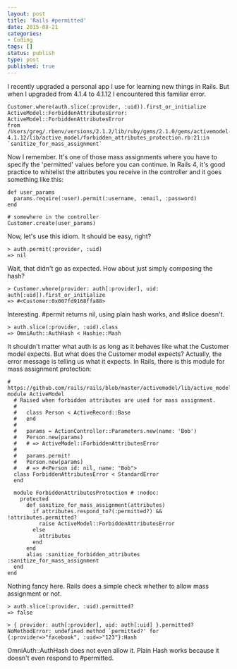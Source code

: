 ```yaml
---
layout: post
title: 'Rails #permitted'
date: 2015-08-21
categories:
- Coding
tags: []
status: publish
type: post
published: true
---
```


I recently upgraded a personal app I use for learning new things in Rails. But when I upgraded from
4.1.4 to 4.1.12 I encountered this familiar error.

    Customer.where(auth.slice(:provider, :uid)).first_or_initialize
    ActiveModel::ForbiddenAttributesError: ActiveModel::ForbiddenAttributesError
    from /Users/greg/.rbenv/versions/2.1.2/lib/ruby/gems/2.1.0/gems/activemodel-4.1.12/lib/active_model/forbidden_attributes_protection.rb:21:in `sanitize_for_mass_assignment`

Now I remember. It's one of those mass assignments where you have to specify the 'permitted' values before you can continue. In Rails 4, it's good practice
to whitelist the attributes you receive in the controller and it goes something like this:

    def user_params
      params.require(:user).permit(:username, :email, :password)
    end

    # somewhere in the controller
    Customer.create(user_params)

Now, let's use this idiom. It should be easy, right?

    > auth.permit(:provider, :uid)
    => nil

Wait, that didn't go as expected. How about just simply composing the hash?

    > Customer.where(provider: auth[:provider], uid: auth[:uid]).first_or_initialize
    => #<Customer:0x007fd9168ffa88>

Interesting. #permit returns nil, using plain hash works, and #slice doesn't.

    > auth.slice(:provider, :uid).class
    => OmniAuth::AuthHash < Hashie::Mash

It shouldn't matter what auth is as long as it behaves like what the Customer model expects. But what
does the Customer model expects? Actually, the error message is telling us what it expects. In Rails,
there is this module for mass assignment protection:

    # https://github.com/rails/rails/blob/master/activemodel/lib/active_model/forbidden_attributes_protection.rb
    module ActiveModel
      # Raised when forbidden attributes are used for mass assignment.
      #
      #   class Person < ActiveRecord::Base
      #   end
      #
      #   params = ActionController::Parameters.new(name: 'Bob')
      #   Person.new(params)
      #   # => ActiveModel::ForbiddenAttributesError
      #
      #   params.permit!
      #   Person.new(params)
      #   # => #<Person id: nil, name: "Bob">
      class ForbiddenAttributesError < StandardError
      end

      module ForbiddenAttributesProtection # :nodoc:
        protected
          def sanitize_for_mass_assignment(attributes)
            if attributes.respond_to?(:permitted?) && !attributes.permitted?
              raise ActiveModel::ForbiddenAttributesError
            else
              attributes
            end
          end
          alias :sanitize_forbidden_attributes :sanitize_for_mass_assignment
      end
    end

Nothing fancy here. Rails does a simple check whether to allow mass assignment or not.

    > auth.slice(:provider, :uid).permitted?
    => false

    > { provider: auth[:provider], uid: auth[:uid] }.permitted?
    NoMethodError: undefined method `permitted?' for {:provider=>"facebook", :uid=>"123"}:Hash

OmniAuth::AuthHash does not even allow it. Plain Hash works because it doesn't even respond to #permitted.
